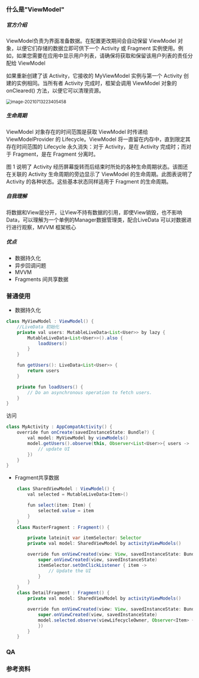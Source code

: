 ### 什么是"ViewModel"
##### 官方介绍
ViewModel负责为界面准备数据。在配置更改期间会自动保留 ViewModel 对象，以便它们存储的数据立即可供下一个 Activity 或 Fragment 实例使用。例如，如果您需要在应用中显示用户列表，请确保将获取和保留该用户列表的责任分配给 ViewModel

如果重新创建了该 Activity，它接收的 MyViewModel 实例与第一个 Activity 创建的实例相同。当所有者 Activity 完成时，框架会调用 ViewModel 对象的 onCleared() 方法，以便它可以清理资源。

<img src="C:\Users\86188\AppData\Roaming\Typora\typora-user-images\image-20210713223405458.png" alt="image-20210713223405458" style="zoom:80%;" />

##### 生命周期
ViewModel 对象存在的时间范围是获取 ViewModel 时传递给 ViewModelProvider 的 Lifecycle。ViewModel 将一直留在内存中，直到限定其存在时间范围的 Lifecycle 永久消失：对于 Activity，是在 Activity 完成时；而对于 Fragment，是在 Fragment 分离时。

图 1 说明了 Activity 经历屏幕旋转而后结束时所处的各种生命周期状态。该图还在关联的 Activity 生命周期的旁边显示了 ViewModel 的生命周期。此图表说明了 Activity 的各种状态。这些基本状态同样适用于 Fragment 的生命周期。

##### 自我理解
将数据和View层分开，让View不持有数据的引用，即使View销毁，也不影响Data，可以理解为一个单例的Manager数据管理类，配合LiveData 可以对数据进行进行观察，MVVM 框架核心

##### 优点
- 数据持久化
- 异步回调问题
- MVVM
- Fragments 间共享数据


### 普通使用
- 数据持久化
```Java
class MyViewModel : ViewModel() {
    //LiveData 初始化
    private val users: MutableLiveData<List<User>> by lazy {
        MutableLiveData<List<User>>().also {
            loadUsers()
        }  
    }

    fun getUsers(): LiveData<List<User>> {
        return users
    }

    private fun loadUsers() {
        // Do an asynchronous operation to fetch users.
    }
}
```
访问
```Java
class MyActivity : AppCompatActivity() {
    override fun onCreate(savedInstanceState: Bundle?) {
        val model: MyViewModel by viewModels()
        model.getUsers().observe(this, Observer<List<User>>{ users ->
            // update UI
        })
    }
}
```
- Fragment共享数据
```Java
    class SharedViewModel : ViewModel() {
        val selected = MutableLiveData<Item>()

        fun select(item: Item) {
            selected.value = item
        }
    }
    class MasterFragment : Fragment() {

        private lateinit var itemSelector: Selector
        private val model: SharedViewModel by activityViewModels()

        override fun onViewCreated(view: View, savedInstanceState: Bundle?) {
            super.onViewCreated(view, savedInstanceState)
            itemSelector.setOnClickListener { item ->
                // Update the UI
            }
        }
    }
    class DetailFragment : Fragment() {
        private val model: SharedViewModel by activityViewModels()

        override fun onViewCreated(view: View, savedInstanceState: Bundle?) {
            super.onViewCreated(view, savedInstanceState)
            model.selected.observe(viewLifecycleOwner, Observer<Item> { item ->
            })
        }
    }
```

### QA

### 参考资料
